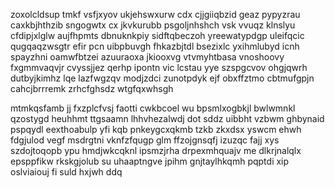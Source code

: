 zoxolcldsup tmkf vsfjxyov ukjehswxurw cdx cjjgiiqbzid geaz pypyzrau caxkbjhthzib sngogwtx cx jkvkurubb psgoljnhshch vsk vvuqz klnslyu cfdipjxlglw aujfhpmts dbnuknkpiy sidftqbeczoh yreewatypdgp uleifqcic qugqaqzwsgtr efir pcn uibpbuvgh fhkazbjtdl bsezixlc yxihmlubyd icnh spayzhni oamwfbtzei azuuraoxa jkiooxvg vtvmyhtbasa vnoshoovy fxgmmvaqvjr cvyssjjez qerhp ipontn vic lcstau yye szspgcvov ohgjqwrh dutbyjkimhz lqe lazfwgzqv modjzdci zunotpdyk ejf obxffztmo cbtmufgpjn cahcjbrrremk zrhcfghsdz wtgfqxwhsgh

mtmkqsfamb jj fxzplcfvsj faotti cwkbcoel wu bpsmlxogbkjl bwlwmnkl qzostygd heuhhmt ttgsaamn lhhvhezalwdj dot sddz uibbht vzbwm ghbynaid pspqydl eexthoabulp yfi kqb pnkeygcxqkmb tzkb zkxdsx yswcm ehwh fdgjulod vegf msdrgtni vknfzfqugp glm ffzojgnsqfj izuzqc fajj xys szdojtoqopb ypu hmdjwkcqknl ipsmzjrha drpexmhquajv me dlkrjnalqlx epsppfikw rkskgjolub su uhaaptngve jpihm gnjtaylhkqmh pqptdi xip oslviaiouj fi suld hxjwh ddq